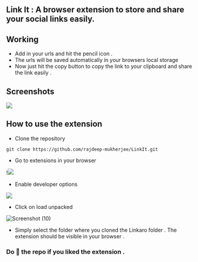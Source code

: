 ## Link It : A browser extension to store and share your social links easily.

## Working

- Add in your urls and hit the pencil icon .
- The urls will be saved automatically in your browsers local storage
- Now just hit the copy button to copy the link to your clipboard and share the link easily .

## Screenshots

![](https://user-images.githubusercontent.com/40907756/138640081-a220575a-c3ab-4504-97ef-164f033c3b2a.PNG)

## How to use the extension

- Clone the repository

`git clone https://github.com/rajdeep-mukherjee/LinkIt.git`

- Go to extensions in your browser

!![](https://user-images.githubusercontent.com/40907756/138641467-34ccdc73-cb21-4875-8daa-547bb5019759.png)


- Enable developer options

![](https://user-images.githubusercontent.com/40907756/138641669-cd181868-acb9-44cb-9fb9-e26597741922.png)


- Click on load unpacked

![Screenshot (10)](https://user-images.githubusercontent.com/40907756/138642128-9e133c28-1538-4959-b6f4-691f27fcf33d.png)


- Simply select the folder where you cloned the Linkaro folder . The extension should be visible in your browser .

### Do 🌟 the repo if you liked the extension .
